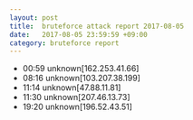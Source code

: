 ```yaml
---
layout: post
title:  bruteforce attack report 2017-08-05
date:   2017-08-05 23:59:59 +09:00
category: bruteforce report
---
```


* 00:59 unknown[162.253.41.66]
* 08:16 unknown[103.207.38.199]
* 11:14 unknown[47.88.11.81]
* 11:30 unknown[207.46.13.73]
* 19:20 unknown[196.52.43.51]
